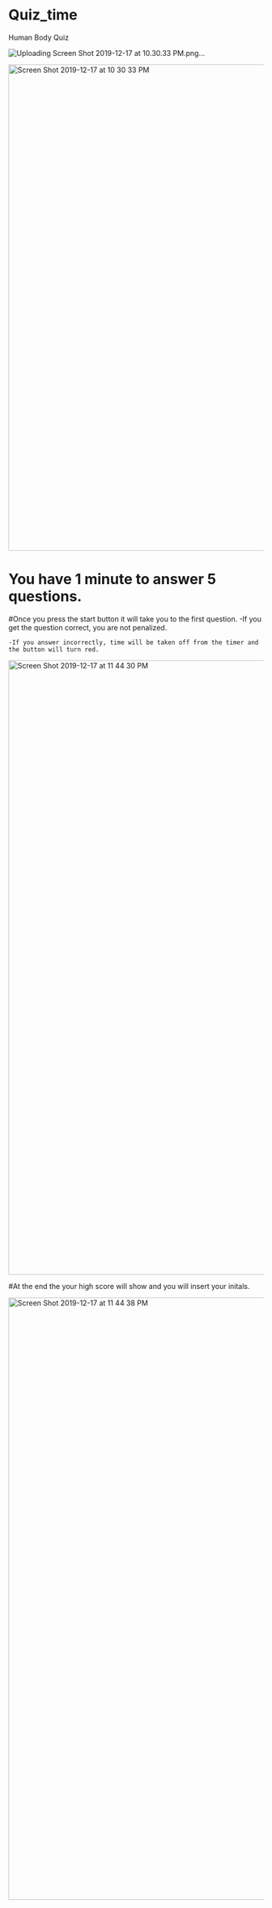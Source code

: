 # Quiz_time
Human Body Quiz

![Uploading Screen Shot 2019-12-17 at 10.30.33 PM.png…]()

<img width="959" alt="Screen Shot 2019-12-17 at 10 30 33 PM" src="https://user-images.githubusercontent.com/56975796/71056353-8ad26080-211e-11ea-980d-7aa1e95b07cd.png">


# You have 1 minute to answer 5 questions.

#Once you press the start button it will take you to the first question.
    -If you get the question correct, you are not penalized.
    
    
    
    -If you answer incorrectly, time will be taken off from the timer and the button will turn red.
    
<img width="1212" alt="Screen Shot 2019-12-17 at 11 44 30 PM" src="https://user-images.githubusercontent.com/56975796/71059092-8f4f4700-2127-11ea-83e7-c526f7e22384.png">




#At the end the your high score will show and you will insert your initals.

<img width="1188" alt="Screen Shot 2019-12-17 at 11 44 38 PM" src="https://user-images.githubusercontent.com/56975796/71059021-5d3de500-2127-11ea-9499-84427ef5b794.png">

